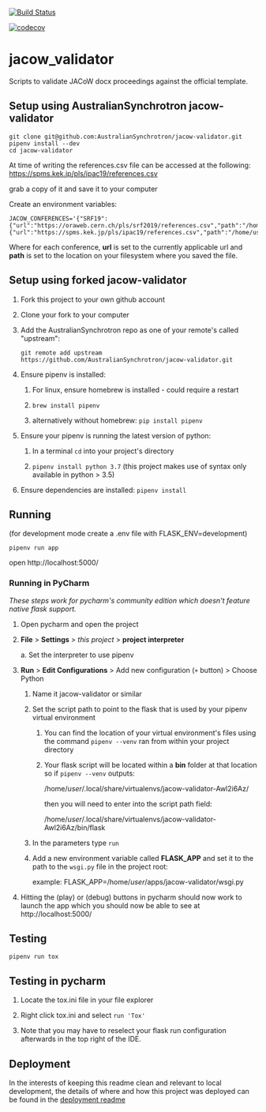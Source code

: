 [![Build Status](https://travis-ci.com/AustralianSynchrotron/jacow-validator.svg?branch=master)](https://travis-ci.com/AustralianSynchrotron/jacow-validator)

[![codecov](https://codecov.io/gh/AustralianSynchrotron/jacow-validator/branch/master/graph/badge.svg)](https://codecov.io/gh/AustralianSynchrotron/jacow-validator/)

# jacow_validator
Scripts to validate JACoW docx proceedings against the official template.

## Setup using AustralianSynchrotron jacow-validator

    git clone git@github.com:AustralianSynchrotron/jacow-validator.git
    pipenv install --dev
    cd jacow-validator

At time of writing the references.csv file can be accessed at the following:
https://spms.kek.jp/pls/ipac19/references.csv

grab a copy of it and save it to your computer

Create an environment variables:

    JACOW_CONFERENCES='{"SRF19":{"url":"https://oraweb.cern.ch/pls/srf2019/references.csv","path":"/home/user/Documents/jacow/References_srf19.csv"},"IPAC19":{"url":"https://spms.kek.jp/pls/ipac19/references.csv","path":"/home/user/Documents/jacow/References_ipac19.csv"}}'

Where for each conference, **url** is set to the currently applicable url
and **path** is set to the location on your filesystem 
where you saved the file. 

##  Setup using forked jacow-validator

1. Fork this project to your own github account

2. Clone your fork to your computer

3. Add the AustralianSynchrotron repo as one of your remote's called "upstream":

    `git remote add upstream https://github.com/AustralianSynchrotron/jacow-validator.git`
    
4. Ensure pipenv is installed:
    
    1. For linux, ensure homebrew is installed - could require a restart

    1. `brew install pipenv`
    
    1. alternatively without homebrew: `pip install pipenv`

5. Ensure your pipenv is running the latest version of python:
    
    1. In a terminal `cd` into your project's directory 
    
    1. `pipenv install python 3.7` (this project makes use of syntax only available in python > 3.5)

6. Ensure dependencies are installed: `pipenv install`

## Running

(for development mode create a .env file with FLASK_ENV=development)

    pipenv run app

open http://localhost:5000/

### Running in PyCharm

*These steps work for pycharm's community edition which doesn't feature native flask support.*

1. Open pycharm and open the project

2. **File** > **Settings** > *this project* > **project interpreter**

    a. Set the interpreter to use pipenv

3. **Run** > **Edit Configurations** > Add new configuration (`+` button) > Choose Python

    1. Name it jacow-validator or similar
    
    1. Set the script path to point to the flask that is used by your pipenv virtual environment
        
        1. You can find the location of your virtual environment's files using the command `pipenv --venv` ran from within your project directory
        
        1. Your flask script will be located within a **bin** folder at that location so if `pipenv --venv` outputs:
            
            /home/*user*/.local/share/virtualenvs/jacow-validator-Awl2i6Az/
            
            then you will need to enter into the script path field: 
            
            /home/*user*/.local/share/virtualenvs/jacow-validator-Awl2i6Az/bin/flask
    
    1. In the parameters type `run`
    
    1. Add a new environment variable called **FLASK_APP** and set it to the path to the `wsgi.py` file in the project root:
    
        example: FLASK_APP=/home/*user*/apps/jacow-validator/wsgi.py

4. Hitting the (play) or (debug) buttons in pycharm should now work to launch the app which you should now be able to see at http://localhost:5000/ 

## Testing
    
    pipenv run tox

## Testing in pycharm
    
1. Locate the tox.ini file in your file explorer

2. Right click tox.ini and select `run 'Tox'`

3. Note that you may have to reselect your flask run configuration afterwards 
    in the top right of the IDE.

## Deployment

In the interests of keeping this readme clean and relevant to local
development, the details of where and how this project was deployed can
be found in the [deployment readme](./DEPLOYMENT.md)

